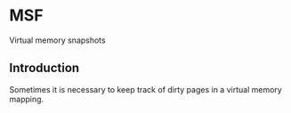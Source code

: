# MSF

Virtual memory snapshots

## Introduction

Sometimes it is necessary to keep track of dirty pages in a virtual memory
mapping.